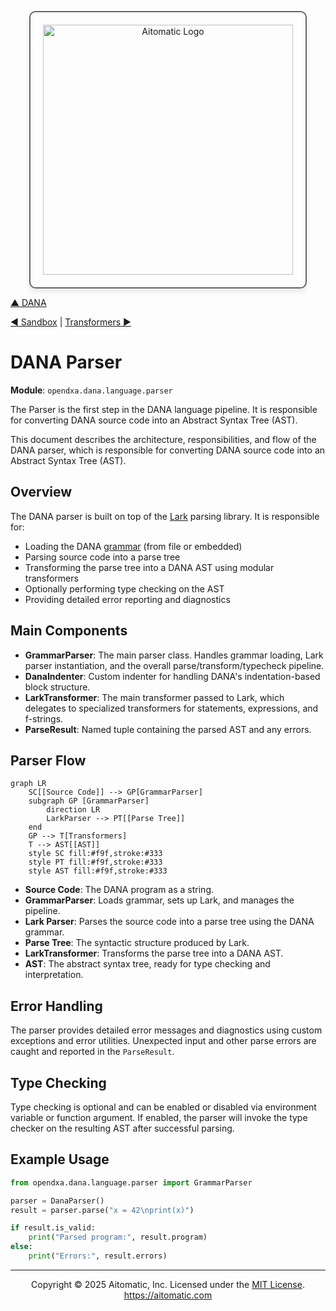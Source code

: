 <p align="center">
  <img src="https://cdn.prod.website-files.com/62a10970901ba826988ed5aa/62d942adcae82825089dabdb_aitomatic-logo-black.png" alt="Aitomatic Logo" width="400" style="border: 2px solid #666; border-radius: 10px; padding: 20px; box-shadow: 0 4px 8px rgba(0,0,0,0.1);"/>
</p>

[▲ DANA](./dana.md) 

[◀ Sandbox](./sandbox.md) | [Transformers ▶︎](./transformers.md)

# DANA Parser

**Module**: `opendxa.dana.language.parser`

The Parser is the first step in the DANA language pipeline. It is responsible for converting DANA source code into an Abstract Syntax Tree (AST).

This document describes the architecture, responsibilities, and flow of the DANA parser, which is responsible for converting DANA source code into an Abstract Syntax Tree (AST).

## Overview

The DANA parser is built on top of the [Lark](https://github.com/lark-parser/lark) parsing library. It is responsible for:

- Loading the DANA [grammar](./grammar.md) (from file or embedded)
- Parsing source code into a parse tree
- Transforming the parse tree into a DANA AST using modular transformers
- Optionally performing type checking on the AST
- Providing detailed error reporting and diagnostics

## Main Components

- **GrammarParser**: The main parser class. Handles grammar loading, Lark parser instantiation, and the overall parse/transform/typecheck pipeline.
- **DanaIndenter**: Custom indenter for handling DANA's indentation-based block structure.
- **LarkTransformer**: The main transformer passed to Lark, which delegates to specialized transformers for statements, expressions, and f-strings.
- **ParseResult**: Named tuple containing the parsed AST and any errors.

## Parser Flow

```mermaid
graph LR
    SC[[Source Code]] --> GP[GrammarParser]
    subgraph GP [GrammarParser]
        direction LR
        LarkParser --> PT[[Parse Tree]]
    end
    GP --> T[Transformers]
    T --> AST[[AST]]
    style SC fill:#f9f,stroke:#333
    style PT fill:#f9f,stroke:#333
    style AST fill:#f9f,stroke:#333
```

- **Source Code**: The DANA program as a string.
- **GrammarParser**: Loads grammar, sets up Lark, and manages the pipeline.
- **Lark Parser**: Parses the source code into a parse tree using the DANA grammar.
- **Parse Tree**: The syntactic structure produced by Lark.
- **LarkTransformer**: Transforms the parse tree into a DANA AST.
- **AST**: The abstract syntax tree, ready for type checking and interpretation.

## Error Handling

The parser provides detailed error messages and diagnostics using custom exceptions and error utilities. Unexpected input and other parse errors are caught and reported in the `ParseResult`.

## Type Checking

Type checking is optional and can be enabled or disabled via environment variable or function argument. If enabled, the parser will invoke the type checker on the resulting AST after successful parsing.

## Example Usage

```python
from opendxa.dana.language.parser import GrammarParser

parser = DanaParser()
result = parser.parse("x = 42\nprint(x)")

if result.is_valid:
    print("Parsed program:", result.program)
else:
    print("Errors:", result.errors)
```

---
<p align="center">
Copyright © 2025 Aitomatic, Inc. Licensed under the <a href="../../../LICENSE.md">MIT License</a>.<br/>
<a href="https://aitomatic.com">https://aitomatic.com</a>
</p> 